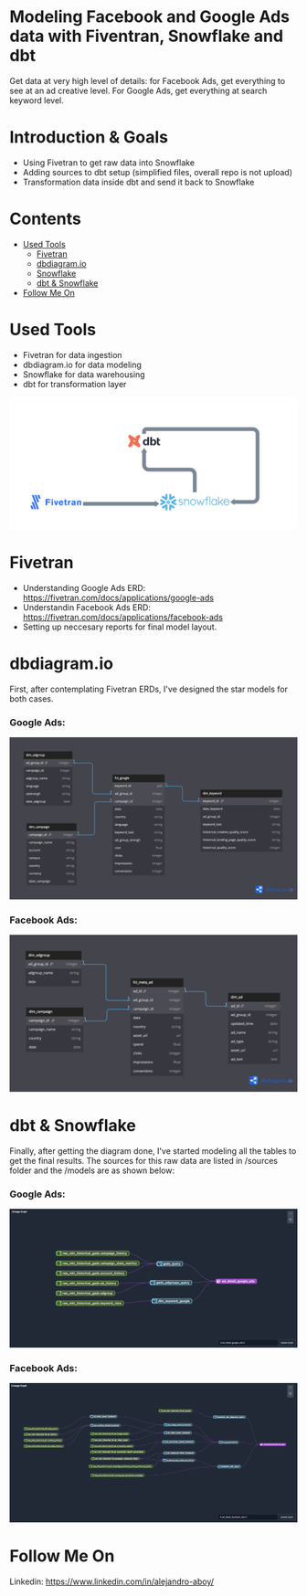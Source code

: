 
# Modeling Facebook and Google Ads data with Fiventran, Snowflake and dbt
Get data at very high level of details: for Facebook Ads, get everything to see at an ad creative level. For Google Ads, get everything at search keyword level.

# Introduction & Goals
- Using Fivetran to get raw data into Snowflake
- Adding sources to dbt setup (simplified files, overall repo is not upload)
- Transformation data inside dbt and send it back to Snowflake

# Contents

- [Used Tools](#used-tools)
  - [Fivetran](#fivetran)
  - [dbdiagram.io](#dbdiagram.io)
  - [Snowflake](#snowflake)
  - [dbt & Snowflake](#dbt_snowflake)
- [Follow Me On](#follow-me-on)

# Used Tools
- Fivetran for data ingestion
- dbdiagram.io for data modeling
- Snowflake for data warehousing
- dbt for transformation layer

![alt text](images/paid_ads_models_tools_png.png)

# Fivetran
- Understanding Google Ads ERD: https://fivetran.com/docs/applications/google-ads 
- Understandin Facebook Ads ERD: https://fivetran.com/docs/applications/facebook-ads
- Setting up neccesary reports for final model layout.

# dbdiagram.io

First, after contemplating Fivetran ERDs, I've designed the star models for both cases.

### Google Ads:
![alt text](images/google_ads_star_model.png)
### Facebook Ads:
![alt text](images/facebook_ads_star_model.png)

# dbt & Snowflake

Finally, after getting the diagram done, I've started modeling all the tables to get the final results. The sources for this raw data are listed in /sources folder and the /models are as shown below:

### Google Ads:
![alt text](images/google_ads_dbt.png)
### Facebook Ads:
![alt text](images/facebook_ads_dbt.png)

# Follow Me On
Linkedin: https://www.linkedin.com/in/alejandro-aboy/ 
